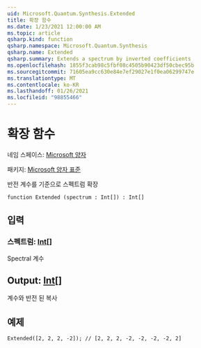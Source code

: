 ```yaml
---
uid: Microsoft.Quantum.Synthesis.Extended
title: 확장 함수
ms.date: 1/23/2021 12:00:00 AM
ms.topic: article
qsharp.kind: function
qsharp.namespace: Microsoft.Quantum.Synthesis
qsharp.name: Extended
qsharp.summary: Extends a spectrum by inverted coefficients
ms.openlocfilehash: 1855f3cab98c5fbf08c4505b90423df50cbec95b
ms.sourcegitcommit: 71605ea9cc630e84e7ef29027e1f0ea06299747e
ms.translationtype: MT
ms.contentlocale: ko-KR
ms.lasthandoff: 01/26/2021
ms.locfileid: "98855466"
---
```

# <a name="extended-function"></a>확장 함수

네임 스페이스: [Microsoft 양자](xref:Microsoft.Quantum.Synthesis)

패키지: [Microsoft 양자 표준](https://nuget.org/packages/Microsoft.Quantum.Standard)


반전 계수를 기준으로 스펙트럼 확장

```qsharp
function Extended (spectrum : Int[]) : Int[]
```


## <a name="input"></a>입력

### <a name="spectrum--int"></a>스펙트럼: [Int](xref:microsoft.quantum.lang-ref.int)[]

Spectral 계수



## <a name="output--int"></a>Output: [Int](xref:microsoft.quantum.lang-ref.int)[]

계수와 반전 된 복사

## <a name="example"></a>예제

```qsharp
Extended([2, 2, 2, -2]); // [2, 2, 2, -2, -2, -2, -2, 2]
```